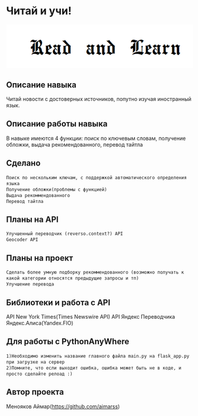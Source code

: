 # Читай и учи!
![](logo.png)
## Описание навыка
Читай новости с достоверных источников, попутно изучая иностранный язык. 
## Описание работы навыка
В навыке имеются 4 функции: поиск по ключевым словам, получение обложки, выдача рекомендованного, перевод тайтла
## Сделано
```
Поиск по нескольким ключам, с поддержкой автоматического определения языка
Получение обложки(проблемы с функцией)
Выдача рекоммендованного
Перевод тайтла
```
## Планы на API
```
Улучшенный переводчик (reverso.context?) API
Geocoder API
```
## Планы на проект
```
Сделать более умную подборку рекоммендованного (возможно получать к какой категории относятся предыдущие запросы и тп)
Улучшение перевода
```
## Библиотеки и работа с API
API New York Times(Times Newswire API)
API Яндекс Переводчика
Яндекс.Алиса(Yandex.FIO)
## Для работы с PythonAnyWhere
```
1)Необходимо изменить название главного файла main.py на flask_app.py при загрузке на сервер
2)Помните, что если выходит ошибка, ошибка может быть не в коде, и просто сделайте релоад :)
```
## Автор проекта
Менояков Аймар(https://github.com/aimarss)

